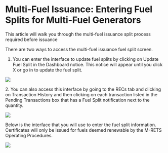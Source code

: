 Multi-Fuel Issuance: Entering Fuel Splits for Multi-Fuel Generators
===================================================================

This article will walk you through the multi-fuel issuance split process required before issuance

There are two ways to access the multi-fuel issuance fuel split screen. 

1.  You can enter the interface to update fuel splits by clicking on Update Fuel Split in the Dashboard notice. This notice will appear until you click X or go in to update the fuel split. 

![](https://github.com/mrets/photos/blob/master/generation_multi_fuel1.png)

2\. You can also access this interface by going to the RECs tab and clicking on Transaction History and then clicking on each transaction listed in the Pending Transactions box that has a Fuel Split notification next to the quantity. 

![](https://github.com/mrets/photos/blob/master/generation_multi_fuel2.png)

Below is the interface that you will use to enter the fuel split information. Certificates will only be issued for fuels deemed renewable by the M-RETS Operating Procedures. 

![](https://github.com/mrets/photos/blob/master/generation_multi_fuel3.png)
